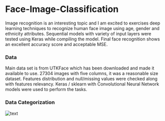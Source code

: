 # Face-Image-Classification

Image recognition is an interesting topic and I am excited to exercises deep learning techniques to recognize human face image using age, gender and ethnicity attributes. Sequential models with variety of input layers were tested using Keras while compiling the model. Final face recognition shows an excellent accuracy score and acceptable MSE.

### Data

Main data set is from UTKFace which has been downloaded and made it available to use. 27304 images with five columns, it was a reasonable size dataset. Features distribution and null/missing values were checked along with features relevancy. Keras / sklearn with Convolutional Neural Network models were used to perform the tasks.

### Data Categorization
![text](https://user-images.githubusercontent.com/68614187/105905227-cc9f2d00-5fe7-11eb-9a45-6ac1ebb36fc5.JPG)

